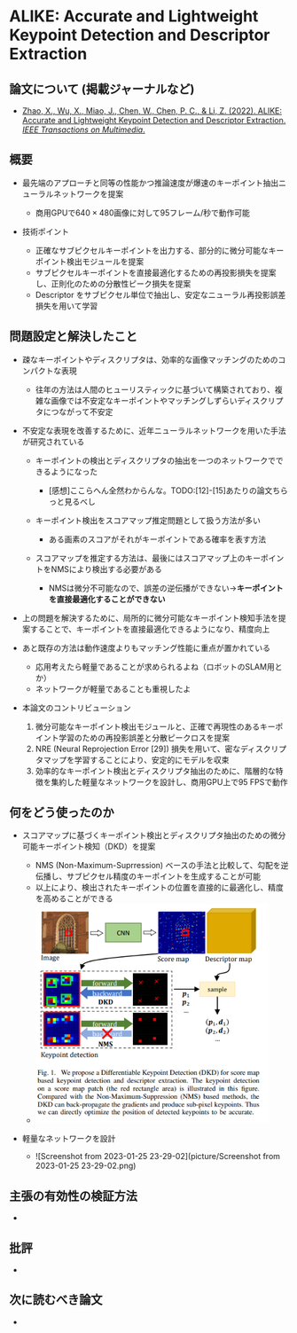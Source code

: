 # ALIKE: Accurate and Lightweight Keypoint Detection and Descriptor Extraction

## 論文について (掲載ジャーナルなど)
- [Zhao, X., Wu, X., Miao, J., Chen, W.,  Chen, P. C., & Li, Z. (2022). ALIKE: Accurate and Lightweight  Keypoint Detection and Descriptor Extraction. *IEEE Transactions on Multimedia*.](https://arxiv.org/abs/2112.02906)

## 概要
- 最先端のアプローチと同等の性能かつ推論速度が爆速のキーポイント抽出ニューラルネットワークを提案
    - 商用GPUで$640\times480$画像に対して95フレーム/秒で動作可能

- 技術ポイント
    - 正確なサブピクセルキーポイントを出力する、部分的に微分可能なキーポイント検出モジュールを提案
    - サブピクセルキーポイントを直接最適化するための再投影損失を提案し、正則化のための分散性ピーク損失を提案
    - Descriptor をサブピクセル単位で抽出し、安定なニューラル再投影誤差損失を用いて学習


## 問題設定と解決したこと
- 疎なキーポイントやディスクリプタは、効率的な画像マッチングのためのコンパクトな表現
    - 往年の方法は人間のヒューリスティックに基づいて構築されており、複雑な画像では不安定なキーポイントやマッチングしずらいディスクリプタにつながって不安定

- 不安定な表現を改善するために、近年ニューラルネットワークを用いた手法が研究されている
    - キーポイントの検出とディスクリプタの抽出を一つのネットワークでできるようになった
        - [感想]ここらへん全然わからんな。TODO:[12]-[15]あたりの論文ちらっと見るべし

    - キーポイント検出をスコアマップ推定問題として扱う方法が多い
        - ある画素のスコアがそれがキーポイントである確率を表す方法

    - スコアマップを推定する方法は、最後にはスコアマップ上のキーポイントをNMSにより検出する必要がある
        - NMSは微分不可能なので、誤差の逆伝播ができない→**キーポイントを直接最適化することができない**

- 上の問題を解決するために、局所的に微分可能なキーポイント検知手法を提案することで、キーポイントを直接最適化できるようになり、精度向上
- あと既存の方法は動作速度よりもマッチング性能に重点が置かれている
    - 応用考えたら軽量であることが求められるよね（ロボットのSLAM用とか）
    - ネットワークが軽量であることも重視したよ

- 本論文のコントリビューション
    1.  微分可能なキーポイント検出モジュールと、正確で再現性のあるキーポイント学習のための再投影誤差と分散ピークロスを提案
    2.  NRE (Neural Reprojection Error [29]) 損失を用いて、密なディスクリプタマップを学習することにより、安定的にモデルを収束
    3.  効率的なキーポイント検出とディスクリプタ抽出のために、階層的な特徴を集約した軽量なネットワークを設計し、商用GPU上で95 FPSで動作


## 何をどう使ったのか
- スコアマップに基づくキーポイント検出とディスクリプタ抽出のための微分可能キーポイント検知（DKD）を提案
    - NMS (Non-Maximum-Suprression) ベースの手法と比較して、勾配を逆伝播し、サブピクセル精度のキーポイントを生成することが可能
    - 以上により、検出されたキーポイントの位置を直接的に最適化し、精度を高めることができる
    - <img src="picture/Screenshot from 2023-01-25 23-05-36.png" alt="Screenshot from 2023-01-25 23-05-36" style="zoom:80%;" />

- 軽量なネットワークを設計
    - ![Screenshot from 2023-01-25 23-29-02](picture/Screenshot from 2023-01-25 23-29-02.png)


## 主張の有効性の検証方法
- 

## 批評
- 

## 次に読むべき論文
- 
